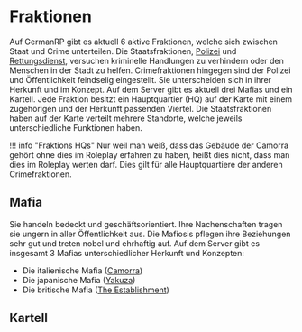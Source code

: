 # Fraktionen
Auf GermanRP gibt es aktuell 6 aktive Fraktionen, welche sich zwischen Staat und Crime unterteilen. Die Staatsfraktionen, [Polizei](polizei.md) und [Rettungsdienst](rettungsdienst.md), versuchen kriminelle Handlungen zu verhindern oder den Menschen in der Stadt zu helfen.
Crimefraktionen hingegen sind der Polizei und Öffentlichkeit feindselig eingestellt. Sie unterscheiden sich in ihrer Herkunft und im Konzept. 
Auf dem Server gibt es aktuell drei Mafias und ein Kartell.
Jede Fraktion besitzt ein Hauptquartier (HQ) auf der Karte mit einem zugehörigen und der Herkunft passenden Viertel. Die Staatsfraktionen haben auf der Karte verteilt mehrere Standorte, welche jeweils unterschiedliche Funktionen haben.

!!! info "Fraktions HQs"
    Nur weil man weiß, dass das Gebäude der Camorra gehört ohne dies im Roleplay erfahren zu haben, heißt dies nicht, dass man dies im Roleplay werten darf. 
    Dies gilt für alle Hauptquartiere der anderen Crimefraktionen.

## Mafia


Sie handeln bedeckt und geschäftsorientiert. Ihre Nachenschaften tragen sie ungern in aller Öffentlichkeit aus. Die Mafiosis pflegen ihre Beziehungen sehr gut und treten nobel und ehrhaftig auf.
Auf dem Server gibt es insgesamt 3 Mafias unterschiedlicher Herkunft und Konzepten:
  * Die italienische Mafia ([Camorra](camorra.md))
  * Die japanische Mafia ([Yakuza](yakuza.md))
  * Die britische Mafia ([The Establishment](theestablishment.md)) 

## Kartell

